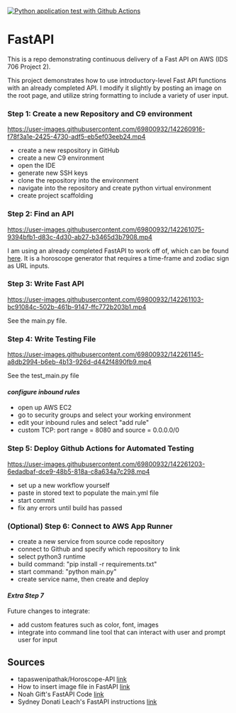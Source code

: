 [![Python application test with Github Actions](https://github.com/egmavis/FastAPI/actions/workflows/main.yml/badge.svg)](https://github.com/egmavis/FastAPI/actions/workflows/main.yml)

# FastAPI
This is a repo demonstrating continuous delivery of a Fast API on AWS (IDS 706 Project 2).  
  
This project demonstrates how to use introductory-level Fast API functions with an already completed API. I modify it slightly by posting an image on the root page, and utilize string formatting to include a variety of user input.  
  


### Step 1: Create a new Repository and C9 environment


https://user-images.githubusercontent.com/69800932/142260916-f78f3a1e-2425-4730-adf5-eb5ef03eeb24.mp4


- create a new respository in GitHub
- create a new C9 environment
- open the IDE
- generate new SSH keys
- clone the repository into the environment
- navigate into the repository and create python virtual environment
- create project scaffolding

### Step 2: Find an API


https://user-images.githubusercontent.com/69800932/142261075-9394bfb1-d83c-4d30-ab27-b3465d3b7908.mp4


I am using an already completed FastAPI to work off of, which can be found [here](https://github.com/tapaswenipathak/Horoscope-API). It is a horoscope generator that requires a time-frame and zodiac sign as URL inputs.

### Step 3: Write Fast API


https://user-images.githubusercontent.com/69800932/142261103-bc91084c-502b-461b-9147-ffc772b203b1.mp4


See the main.py file.

### Step 4: Write Testing File


https://user-images.githubusercontent.com/69800932/142261145-a8db2994-b6eb-4b13-926d-d442f4890fb9.mp4


See the test_main.py file

#### *configure inbound rules*
- open up AWS EC2 
- go to security groups and select your working environment
- edit your inbound rules and select "add rule"
- custom TCP: port range = 8080 and source = 0.0.0.0/0

### Step 5: Deploy Github Actions for Automated Testing


https://user-images.githubusercontent.com/69800932/142261203-6edadbaf-dce9-48b5-818a-c8a634a7c298.mp4


- set up a new workflow yourself
- paste in stored text to populate the main.yml file
- start commit
- fix any errors until build has passed

### (Optional) Step 6: Connect to AWS App Runner
- create a new service from source code repository
- connect to Github and specify which repoository to link
- select python3 runtime
- build command: "pip install -r requirements.txt"
- start command: "python main.py"
- create service name, then create and deploy

#### *Extra Step 7*
Future changes to integrate:
  - add custom features such as color, font, images
  - integrate into command line tool that can interact with user and prompt user for input

## Sources
- tapaswenipathak/Horoscope-API [link](https://github.com/tapaswenipathak/Horoscope-API)
- How to insert image file in FastAPI [link](https://www.youtube.com/watch?v=vpTAqnAbowo)
- Noah Gift's FastAPI Code [link](https://github.com/noahgift/fastapi-duke/blob/main/main.py)
- Sydney Donati Leach's FastAPI instructions [link](https://github.com/sdonatileach/fastapi/blob/main/README.md)
